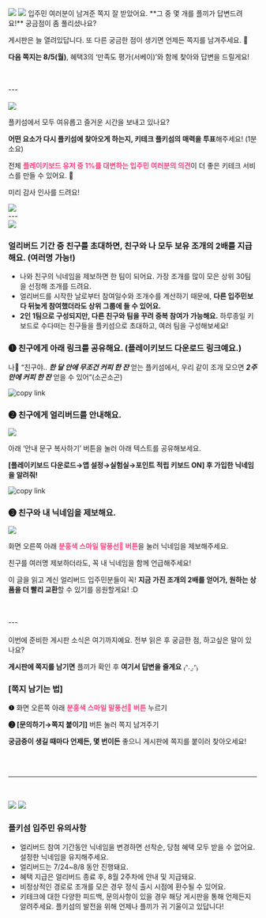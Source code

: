 <body>

<img src= "./Resource/page-image-1.png">
<img src= "./Resource/page-image-2.png">
</body>
입주민 여러분이 남겨준 쪽지 잘 받았어요. **그 중 몇 개를 플끼가 답변드려요!** 궁금점이 좀 풀리셨나요?

게시판은 늘 열려있답니다. 또 다른 궁금한 점이 생기면 언제든 쪽지를 남겨주세요. 💌

**다음 쪽지는 8/5(월)**, 혜택3의 ‘만족도 평가(서베이)’와 함께 찾아와 답변을 드릴게요!  
<body>
<br><br>
</body>
---
<body>
<br><br>
<img src= "./Resource/page-image-3.png">
</body>

플키섬에서 모두 여유롭고 즐거운 시간을 보내고 있나요?

**어떤 요소가 다시 플키섬에 찾아오게 하는지, 키테크 플키섬의 매력을 투표**해주세요! (1분 소요)

전체 <span style="color: #FF417D">**플레이키보드 유저 중 1%를 대변하는 입주민 여러분의 의견**</span>이 더 좋은 키테크 서비스를 만들 수 있어요. 🙏

미리 감사 인사를 드려요!  

<body>

<a href="https://tally.so/r/n9lVV4" id="link">
<img src="./Resource/page-image-4.png">
</a>
<br>
--- 
<br>
<img src= "./Resource/page-image-5.png">
<br>
</body>

### 얼리버드 기간 중 친구를 초대하면, 친구와 나 모두 보유 조개의 2배를 지급해요. (여러명 가능!)

- 나와 친구의 닉네임을 제보하면 한 팀이 되어요. 가장 조개를 많이 모은 상위 30팀을 선정해 조개를 드려요.
- 얼리버드를 시작한 날로부터 참여일수와 조개수를 계산하기 때문에, **다른 입주민보다 뒤늦게 참여했더라도 상위 그룹에 들 수 있어요.**
- **2인 1팀으로 구성되지만, 다른 친구와 팀을 꾸려 중복 참여가 가능해요.** 하루종일 키보드로 수다떠는 친구들을 플키섬으로 초대하고, 여러 팀을 구성해보세요!

### **❶** 친구에게 아래 링크를 공유해요. (플레이키보드 다운로드 링크예요.)

나💬 “친구야.. ***한 달 안에 무조건 커피 한 잔*** 얻는 플키섬에서, 우리 같이 조개 모으면 ***2주만에 커피 한 잔*** 얻을 수 있어”(소곤소곤)

<body>

<img src="./Resource/page-image-6.png" alt="copy link" onclick="copyToClipboard1()" style="cursor: pointer;">

</body>

### **❷** 친구에게 얼리버드를 안내해요.

<body>

<img src= "./Resource/page-image-7.png">

</body>

아래 ‘안내 문구 복사하기’ 버튼을 눌러 아래 텍스트를 공유해보세요.

**[플레이키보드 다운로드→앱 설정→실험실→포인트 적립 키보드 ON] 후 가입한 닉네임을 알려줘!**

<body>

<img src="./Resource/page-image-8.png" alt="copy link" onclick="copyToClipboard2()" style="cursor: pointer;">

</body>

### **❸ 친구와 내 닉네임을 제보해요.**

<body>

<img src= "./Resource/page-image-9.png">

</body>

화면 오른쪽 아래 <span style="color: #FF417D">**분홍색 스마일 말풍선💬 버튼**</span>을 눌러 닉네임을 제보해주세요.

친구를 여러명 제보하더라도, 꼭 내 닉네임을 함께 언급해주세요!

이 글을 읽고 계신 얼리버드 입주민분들이 꼭! **지금 가진 조개의 2배를 얻어가, 원하는 상품을 더 빨리 교환**할 수 있기를 응원할게요! :D  
<body>
<br><br>
</body>
---
<body>
<br><br>
</body>
이번에 준비한 게시판 소식은 여기까지예요. 전부 읽은 후 궁금한 점, 하고싶은 말이 있나요?

**게시판에 쪽지를 남기면** 플끼가 확인 후 **여기서 답변을 줄게요** ₍ᐢ. ̫.ᐢ₎

### [쪽지 남기는 법]

**❶** 화면 오른쪽 아래 <span style="color: #FF417D">**분홍색 스마일 말풍선💬 버튼**</span> 누르기

**❷ [문의하기→쪽지 붙이기]** 버튼 눌러 쪽지 남겨주기

**궁금증이 생길 때마다 언제든, 몇 번이든** 좋으니 게시판에 쪽지를 붙이러 찾아오세요!  

<body>
<br><br>
</body>

---
<body>
<br><br>
<img src= "./Resource/page-image-10.png">
<img src= "./Resource/page-image-11.png">

</body>

### 플키섬 입주민 유의사항

- 얼리버드 참여 기간동안 닉네임을 변경하면 선착순, 당첨 혜택 모두 받을 수 없어요. 설정한 닉네임을 유지해주세요.
- 얼리버드는 7/24~8/8 동안 진행돼요.
- 혜택 지급은 얼리버드 종료 후, 8월 2주차에 안내 및 지급돼요.
- 비정상적인 경로로 조개를 모은 경우 정식 출시 시점에 환수될 수 있어요.
- 키테크에 대한 다양한 피드백, 문의사항이 있을 경우 해당 게시판을 통해 언제든지 알려주세요. 플키섬의 발전을 위해 언제나 플끼가 귀 기울이고 있답니다!

<body>

<script>

  (function(){var w=window;if(w.ChannelIO){return w.console.error("ChannelIO script included twice.");}var ch=function(){ch.c(arguments);};ch.q=[];ch.c=function(args){ch.q.push(args);};w.ChannelIO=ch;function l(){if(w.ChannelIOInitialized){return;}w.ChannelIOInitialized=true;var s=document.createElement("script");s.type="text/javascript";s.async=true;s.src="https://cdn.channel.io/plugin/ch-plugin-web.js";var x=document.getElementsByTagName("script")[0];if(x.parentNode){x.parentNode.insertBefore(s,x);}}if(document.readyState==="complete"){l();}else{w.addEventListener("DOMContentLoaded",l);w.addEventListener("load",l);}})();

  ChannelIO('boot', {
  pluginKey: 'a0e721d6-de54-49df-bb00-0a31ccda1eda'
}, function onBoot(error, user) {
  if (error) {
    console.error(error);
  } else {
    
  }
});

function copyToClipboard1() { const link = "https://share.plkey.app/earlybird"; navigator.clipboard.writeText(link).then(function() { alert('플레이키보드 다운로드 링크가 복사되었습니다.\n친구에게 링크를 공유해주세요!'); }, function(err) { console.error('복사가 되지 않았어요. 재시도 후에도 복사가 되지 않는다면 우측하단 말풍선을 눌러 문의를 남겨주세요.', err); }); }

function copyToClipboard2() { const link = "한 달만 지나면 커피 한 잔 얻는 플키섬 키테크!\n 1. [앱 설정→실험실→포인트 적립 키보드 ON] 순서대로 켜주세요.\n 2. 조개를 눌러 회원가입 후 가입한 닉네임을 알려주세요."; navigator.clipboard.writeText(link).then(function() { alert('안내 문구가 복사되었습니다.\n친구에게 문구를 공유해주세요!'); }, function(err) { console.error('복사가 되지 않았어요. 재시도 후에도 복사가 되지 않는다면 우측하단 말풍선을 눌러 문의를 남겨주세요.', err); }); }

</script>

</body>
